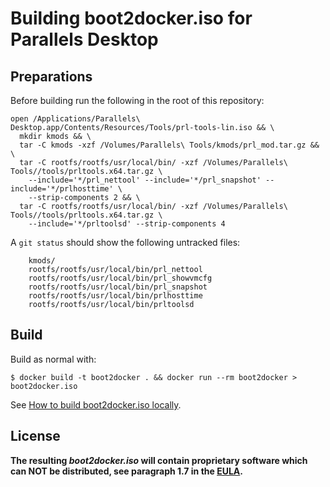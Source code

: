 Building boot2docker.iso for Parallels Desktop
==============================================

Preparations
------------

Before building run the following in the root of this repository:

```
open /Applications/Parallels\ Desktop.app/Contents/Resources/Tools/prl-tools-lin.iso && \
  mkdir kmods && \
  tar -C kmods -xzf /Volumes/Parallels\ Tools/kmods/prl_mod.tar.gz && \
  tar -C rootfs/rootfs/usr/local/bin/ -xzf /Volumes/Parallels\ Tools//tools/prltools.x64.tar.gz \
    --include='*/prl_nettool' --include='*/prl_snapshot' --include='*/prlhosttime' \
    --strip-components 2 && \
  tar -C rootfs/rootfs/usr/local/bin/ -xzf /Volumes/Parallels\ Tools//tools/prltools.x64.tar.gz \
    --include='*/prltoolsd' --strip-components 4
```

A ```git status``` should show the following untracked files:

        kmods/
        rootfs/rootfs/usr/local/bin/prl_nettool
        rootfs/rootfs/usr/local/bin/prl_showvmcfg
        rootfs/rootfs/usr/local/bin/prl_snapshot
        rootfs/rootfs/usr/local/bin/prlhosttime
        rootfs/rootfs/usr/local/bin/prltoolsd


Build
-----

Build as normal with:

```
$ docker build -t boot2docker . && docker run --rm boot2docker > boot2docker.iso
```

See [How to build boot2docker.iso locally](BUILD.md).

License
-------

**The resulting _boot2docker.iso_ will contain proprietary software which can NOT be distributed, see paragraph 1.7 in the [EULA](http://www.parallels.com/eu/about/legal/eula/).**
